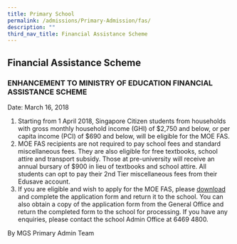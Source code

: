 ```yaml
---
title: Primary School
permalink: /admissions/Primary-Admission/fas/
description: ""
third_nav_title: Financial Assistance Scheme
---
```

## Financial Assistance Scheme

### ENHANCEMENT TO MINISTRY OF EDUCATION FINANCIAL ASSISTANCE SCHEME

Date: March 16, 2018

1. Starting from 1 April 2018, Singapore Citizen students from households with gross monthly household income (GHI) of $2,750 and below, or per capita income (PCI) of $690 and below, will be eligible for the MOE FAS.
2. MOE FAS recipients are not required to pay school fees and standard miscellaneous fees. They are also eligible for free textbooks, school attire and transport subsidy. Those at pre-university will receive an annual bursary of $900 in lieu of textbooks and school attire. All students can opt to pay their 2nd Tier miscellaneous fees from their Edusave account.
3. If you are eligible and wish to apply for the MOE FAS, please [download](files/Primary/AnnexA-Appn-Form-MOE-FAS.pdf) and complete the application form and return it to the school. You can also obtain a copy of the application form from the General Office and return the completed form to the school for processing. If you have any enquiries, please contact the school Admin Office at 6469 4800.

By MGS Primary Admin Team